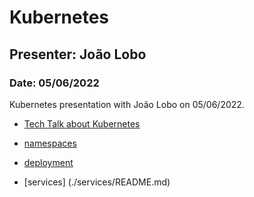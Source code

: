 # Kubernetes

## Presenter: João Lobo
### Date: 05/06/2022

Kubernetes presentation with João Lobo on 05/06/2022.
- [Tech Talk about Kubernetes](#)

- [namespaces](./namespace/README.md)

- [deployment](./deployment/README.md)

- [services] (./services/README.md)